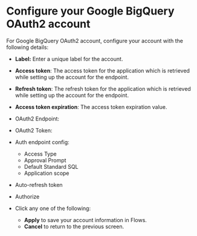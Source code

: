 # Configure your Google BigQuery OAuth2 account

For Google BigQuery OAuth2 account, configure your account with the following details:

* **Label:** Enter a unique label for the account.
* **Access token**: The access token for the application which is retrieved while setting up the account for the endpoint.
* **Refresh token**: The refresh token for the application which is retrieved while setting up the account for the endpoint.
* **Access token expiration**: The access token expiration value.
* OAuth2 Endpoint:&#x20;
* OAuth2 Token:&#x20;
*   Auth endpoint config:

    * Access Type
    * Approval Prompt
    * Default Standard SQL
    * Application scope


* Auto-refresh token
* Authorize
* Click any one of the following:
  * **Apply** to save your account information in Flows.
  * **Cancel** to return to the previous screen.
